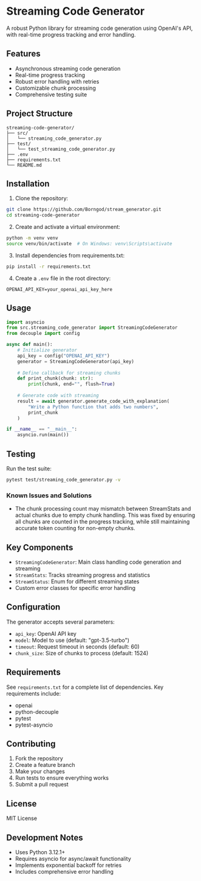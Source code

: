 # Streaming Code Generator

A robust Python library for streaming code generation using OpenAI's API, with real-time progress tracking and error handling.

## Features

- Asynchronous streaming code generation
- Real-time progress tracking
- Robust error handling with retries
- Customizable chunk processing
- Comprehensive testing suite

## Project Structure
```
streaming-code-generator/
├── src/
│   └── streaming_code_generator.py
├── test/
│   └── test_streaming_code_generator.py
├── .env
├── requirements.txt
└── README.md
```

## Installation

1. Clone the repository:
```bash
git clone https://github.com/Borngod/stream_generator.git
cd streaming-code-generator
```

2. Create and activate a virtual environment:
```bash
python -m venv venv
source venv/bin/activate  # On Windows: venv\Scripts\activate
```

3. Install dependencies from requirements.txt:
```bash
pip install -r requirements.txt
```

4. Create a `.env` file in the root directory:
```
OPENAI_API_KEY=your_openai_api_key_here
```

## Usage

```python
import asyncio
from src.streaming_code_generator import StreamingCodeGenerator
from decouple import config

async def main():
    # Initialize generator
    api_key = config("OPENAI_API_KEY")
    generator = StreamingCodeGenerator(api_key)
    
    # Define callback for streaming chunks
    def print_chunk(chunk: str):
        print(chunk, end="", flush=True)
    
    # Generate code with streaming
    result = await generator.generate_code_with_explanation(
        "Write a Python function that adds two numbers",
        print_chunk
    )

if __name__ == "__main__":
    asyncio.run(main())
```

## Testing

Run the test suite:
```bash
pytest test/streaming_code_generator.py -v
```

### Known Issues and Solutions

- The chunk processing count may mismatch between StreamStats and actual chunks due to empty chunk handling. This was fixed by ensuring all chunks are counted in the progress tracking, while still maintaining accurate token counting for non-empty chunks.

## Key Components

- `StreamingCodeGenerator`: Main class handling code generation and streaming
- `StreamStats`: Tracks streaming progress and statistics
- `StreamStatus`: Enum for different streaming states
- Custom error classes for specific error handling

## Configuration

The generator accepts several parameters:
- `api_key`: OpenAI API key
- `model`: Model to use (default: "gpt-3.5-turbo")
- `timeout`: Request timeout in seconds (default: 60)
- `chunk_size`: Size of chunks to process (default: 1524)

## Requirements

See `requirements.txt` for a complete list of dependencies. Key requirements include:
- openai
- python-decouple
- pytest
- pytest-asyncio

## Contributing

1. Fork the repository
2. Create a feature branch
3. Make your changes
4. Run tests to ensure everything works
5. Submit a pull request

## License

MIT License

## Development Notes

- Uses Python 3.12.1+
- Requires asyncio for async/await functionality
- Implements exponential backoff for retries
- Includes comprehensive error handling
